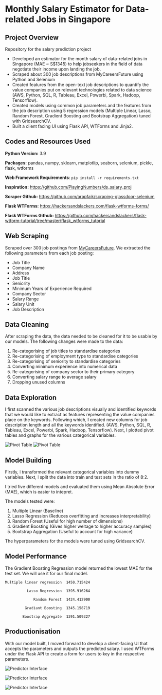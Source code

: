 # Monthly Salary Estimator for Data-related Jobs in Singapore

## Project Overview

 Repository for the salary prediction project
 - Developed an estimator for the month salary of data-related jobs in Singapore (MAE ~ S$1345) to help jobseekers in the field of data negotiate their income upon landing the job.
 - Scraped about 300 job descriptions from MyCareersFuture using Python and Selenium
 - Created features from the open-text job descriptions to quantify the value companies put on relevant technologies related to data science (AWS, Python, SQL, R, Tableau, Excel, Powerbi, Spark, Hadoop, Tensorflow).
 - Created models using common job parameters and the features from the job description using 5 regression models (Multiple Linear, Lasso, Random Forest, Gradient Boosting and Bootstrap Aggregation) tuned with GridsearchCV.
 - Built a client facing UI using Flask API, WTForms and Jinja2. 

## Codes and Resources Used

**Python Version:** 3.9

**Packages:** pandas, numpy, sklearn, matplotlip, seaborn, selenium, pickle, flask, wtforms

**Web Framework Requirements**: ```pip install -r requirements.txt```

**Inspiration:** https://github.com/PlayingNumbers/ds_salary_proj

**Scraper Github:** https://github.com/arapfaik/scraping-glassdoor-selenium

**Flask WTForms:** https://hackersandslackers.com/flask-wtforms-forms/

**Flask WTForms Github:** https://github.com/hackersandslackers/flask-wtform-tutorial/tree/master/flask_wtforms_tutorial


## Web Scraping

Scraped over 300 job postings from [MyCareersFuture](https://www.mycareersfuture.gov.sg/). We extracted the following parameters from each job posting:
- Job Title
- Company Name
- Address
- Job Title
- Seniority
- Minimum Years of Experience Required
- Company Sector
- Salary Range
- Salary Unit
- Job Description

## Data Cleaning

After scraping the data, the data needed to be cleaned for it to be usable by our models. The following changes were made to the data:
1. Re-categorising of job titles to standardise categories
2. Re-categorising of employment type to standardise categories
3. Re-categorising of seniority to standardise categories
4. Converting minimum experience into numerical data
5. Re-categorising of company sector to their primary category
6. Converting salary range to average salary
7. Dropping unused columns

## Data Exploration

I first scanned the various job descriptions visually and identified keywords that we would like to extract as features representing the value companies place on the keywords. Following which, I created new columns for job description length and all the keywords identified. (AWS, Python, SQL, R, Tableau, Excel, Powerbi, Spark, Hadoop, Tensorflow). Next, I plotted pivot tables and graphs for the various categorical variables.

![Pivot Table](https://github.com/edologgerbird/salary_pred/blob/main/assets/table2.png "Pivot Table")
![Pivot Table](https://github.com/edologgerbird/salary_pred/blob/main/assets/table1.png "Pivot Table")

## Model Building

Firstly, I transformed the relevant categorical variables into dummy variables. Next, I split the data into train and test sets in the ratio of 8:2.

I tried five different models and evaluated them using Mean Absolute Error (MAE), which is easier to intepret.

The models tested were:
1. Multiple Linear (Baseline)
2. Lasso Regression (Reduces overfitting and increases interpretability)
3. Random Forest (Useful for high number of dimensions)
4. Gradient Boosting (Gives higher weitage to higher accuracy samples)
5. Bootstrap Aggregation (Useful to account for high variance)

The hyperparameters for the models were tuned using GridsearchCV.

## Model Performance

The Gradient Boosting Regression model returned the lowest MAE for the test set. We will use it for our final model.


    Multiple linear regression  1450.715424
  
              Lasso Regression  1395.916264
            
                 Random Forest  1424.412900
               
             Gradiant Boosting  1345.158719
           
            Boostrap Aggregate  1391.509327

## Productionisation

With our model built, I moved forward to develop a client-facing UI that accepts the parameters and outputs the predicted salary. I used WTForms under the Flask API to create a form for users to key in the respective parameters. 

![Predictor Interface](https://github.com/edologgerbird/salary_pred/blob/main/assets/demo0.png "Predictor Interface")


![Predictor Interface](https://github.com/edologgerbird/salary_pred/blob/main/assets/demo1.png "Predictor Interface")


![Predictor Interface](https://github.com/edologgerbird/salary_pred/blob/main/assets/demo2.png "Predictor Interface")

